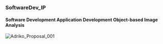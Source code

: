### SoftwareDev_IP
#### Software Development Application Development Object-based Image Analysis
![Adriko_Proposal_001](https://user-images.githubusercontent.com/29119766/173377563-0d38b8b1-a02b-42f1-9210-2fc5ad4a8e2e.png)
